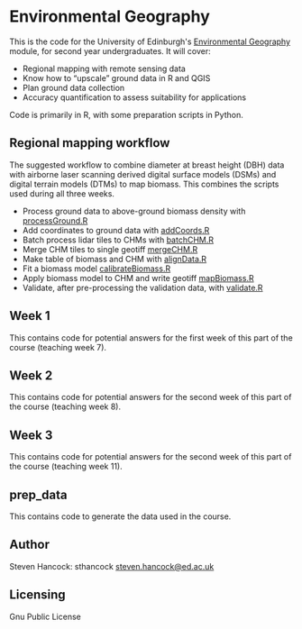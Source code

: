 # Environmental Geography

This is the code for the University of Edinburgh's [Environmental Geography](http://www.drps.ed.ac.uk/21-22/dpt/cxgegr08013.htm) module, for second year undergraduates. It will cover:

* Regional mapping with remote sensing data
* Know how to “upscale” ground data in R and QGIS
* Plan ground data collection
* Accuracy quantification to assess suitability for applications

Code is primarily in R, with some preparation scripts in Python.


## Regional mapping workflow
The suggested workflow to combine diameter at breast height (DBH) data with airborne laser scanning derived digital surface models (DSMs) and digital terrain models (DTMs) to map biomass.  This combines the scripts used during all three weeks.

* Process ground data to above-ground biomass density with [processGround.R](https://github.com/edinburgh-university-OOSA/env_geog/blob/main/week2/processGround.R)
* Add coordinates to ground data with [addCoords.R](https://github.com/edinburgh-university-OOSA/env_geog/blob/main/week3/addCoords.R)
* Batch process lidar tiles to CHMs with [batchCHM.R](https://github.com/edinburgh-university-OOSA/env_geog/blob/main/week2/batchCHM.R)
* Merge CHM tiles to single geotiff [mergeCHM.R](https://github.com/edinburgh-university-OOSA/env_geog/blob/main/week2/mergeCHM.R)
* Make table of biomass and CHM with [alignData.R](https://github.com/edinburgh-university-OOSA/env_geog/blob/main/week3/alignData.R)
* Fit a biomass model [calibrateBiomass.R](https://github.com/edinburgh-university-OOSA/env_geog/blob/main/week3/calibrateBiomass.R)
* Apply biomass model to CHM and write geotiff [mapBiomass.R](https://github.com/edinburgh-university-OOSA/env_geog/blob/main/week3/mapBiomass.R)
* Validate, after pre-processing the validation data, with [validate.R](https://github.com/edinburgh-university-OOSA/env_geog/blob/main/week3/validate.R)



## Week 1
This contains code for potential answers for the first week of this part of the course (teaching week 7).


## Week 2
This contains code for potential answers for the second week of this part of the course (teaching week 8).

## Week 3
This contains code for potential answers for the second week of this part of the course (teaching week 11).



## prep\_data
This contains code to generate the data used in the course.



## Author

Steven Hancock: sthancock
steven.hancock@ed.ac.uk

## Licensing

Gnu Public License

